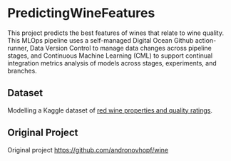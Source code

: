 # PredictingWineFeatures

This project predicts the best features of wines that relate to wine quality. This MLOps pipeline uses a self-managed Digital Ocean Github action-runner, Data Version Control to manage data changes across pipeline stages, and Continuous Machine Learning (CML) to support continual integration metrics analysis of models across stages, experiments, and branches.

## Dataset
Modelling a Kaggle dataset of [red wine properties and quality ratings](https://www.kaggle.com/uciml/red-wine-quality-cortez-et-al-2009).

## Original Project
Original project https://github.com/andronovhopf/wine
